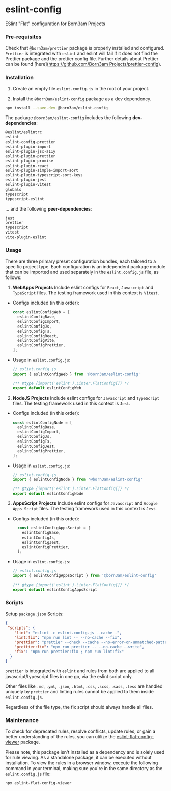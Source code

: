 # eslint-config
ESlint "Flat" configuration for Born3am Projects

### Pre-requisites
Check that `@born3am/prettier` package is properly installed and configured. `Prettier` is integrated with `eslint` and eslint will fail if it does not find the Prettier package and the prettier config file. Further details about Prettier can be found [here][(https://github.com/Born3am Projects/prettier-config](https://github.com/born3am/prettier-config-born3am)).

### Installation
1) Create an empty file `eslint.config.js` in the root of your project.

2) Install the `@born3am/eslint-config` package as a dev dependency.
  ```bash
  npm install --save-dev @born3am/eslint-config
  ```

The package `@born3am/eslint-config` includes the following **dev-dependencies**:

  ```bash
  @eslint/eslintrc
  eslint
  eslint-config-prettier
  eslint-plugin-import
  eslint-plugin-jsx-a11y
  eslint-plugin-prettier
  eslint-plugin-promise
  eslint-plugin-react
  eslint-plugin-simple-import-sort
  eslint-plugin-typescript-sort-keys
  eslint-plugin-jest
  eslint-plugin-vitest
  globals
  typescript
  typescript-eslint
  ```
... and the following **peer-dependencies**:
  ```bash
  jest
  prettier
  typescript
  vitest
  vite-plugin-eslint
  ```

### Usage

There are three primary preset configuration bundles, each tailored to a specific project type. Each configuration is an independent package module that can be imported and used separately in the `eslint.config.js` file, as follows:
1) **WebApps Projects**
Include eslint configs for `React`, `Javascript` and `TypeScript` files. The testing framework used in this context is `Vitest`.

- Configs included (in this order):
  ```js
  const eslintConfigWeb = [
    eslintConfigBase,
    eslintConfigImport,
    eslintConfigJs,
    eslintConfigTs,
    eslintConfigReact,
    eslintConfigVite,
    eslintConfigPrettier,
  ];
  ```

- Usage in `eslint.config.js`:
  ```js
  // eslint.config.js
  import { eslintConfigWeb } from '@born3am/eslint-config'

  /** @type {import('eslint').Linter.FlatConfig[]} */
  export default eslintConfigWeb
  ```

2) **NodeJS Projects**
Include eslint configs for `Javascript` and `TypeScript` files. The testing framework used in this context is `Jest`.

- Configs included (in this order):
  ```js
  const eslintConfigNode = [
    eslintConfigBase,
    eslintConfigImport,
    eslintConfigJs,
    eslintConfigTs,
    eslintConfigJest,
    eslintConfigPrettier,
  ];
  ```

- Usage in `eslint.config.js`:
  ```js
  // eslint.config.js
  import { eslintConfigNode } from '@born3am/eslint-config'
  
  /** @type {import('eslint').Linter.FlatConfig[]} */
  export default eslintConfigNode
  ```

3) **AppsScript Projects**
Include eslint configs for `Javascript` and `Google Apps Script` files. The testing framework used in this context is `Jest`.

- Configs included (in this order):
  ```js
    const eslintConfigAppsScript = [
      eslintConfigBase,
      eslintConfigJs,
      eslintConfigJest,
      eslintConfigPrettier,
    ];
  ```

- Usage in `eslint.config.js`:
  ```js
  // eslint.config.js
  import { eslintConfigAppsScript } from '@born3am/eslint-config'

  /** @type {import('eslint').Linter.FlatConfig[]} */
  export default eslintConfigAppsScript
  ```

### Scripts
Setup `package.json` Scripts:

```json
{
 "scripts": {
    "lint": "eslint -c eslint.config.js --cache .",
    "lint:fix": "npm run lint -- --no-cache --fix",
    "prettier": "prettier --check --cache --no-error-on-unmatched-pattern '**/*.md' '**/*.yml' '**/*.json' '**/*.html' '**/*.css' '**/*.scss' '**/*.sass' '**/*.less'",
    "prettier:fix": "npm run prettier -- --no-cache --write",
    "fix": "npm run prettier:fix ; npm run lint:fix"
  }
}
```
`prettier` is integrated with `eslint` and rules from both are applied to all javascript/typescript files in one go, via the eslint script only.

Other files like `.md`, `.yml`, `.json`, `.html`, `.css`, `.scss`, `.sass`, `.less` are handled uniquely by `prettier` and linting rules cannot be applied to them inside `eslint.config.js`.

Regardless of the file type, the fix script should always handle all files.

### Maintenance
To check for deprecated rules, resolve conflicts, update rules, or gain a better understanding of the rules, you can utilize the [eslint-flat-config-viewer](https://github.com/antfu/eslint-flat-config-viewer) package.

Please note, this package isn't installed as a dependency and is solely used for rule viewing. As a standalone package, it can be executed without installation. To view the rules in a browser window, execute the following command in your terminal, making sure you're in the same directory as the `eslint.config.js` file:
```bash
npx eslint-flat-config-viewer
```
